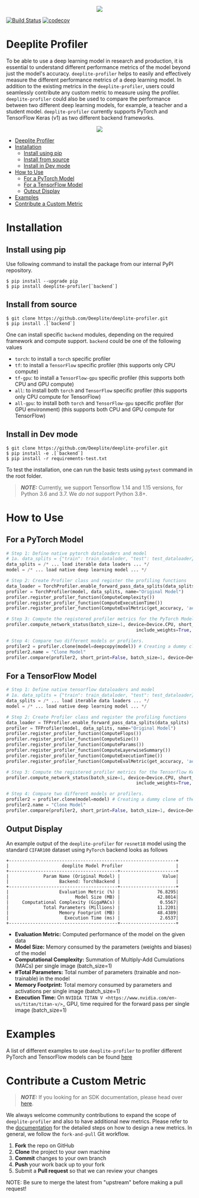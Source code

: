 <p align="center">
  <img src="https://docs.deeplite.ai/neutrino/_static/content/deeplite-logo-color.png" />
</p>

[![Build Status](https://travis-ci.com/Deeplite/deeplite-profiler.svg?token=KrazyWqBHDFfVzGZSU9X&branch=master)](https://travis-ci.com/Deeplite/deeplite-profiler) [![codecov](https://codecov.io/gh/Deeplite/deeplite-profiler/branch/master/graph/badge.svg?token=D1RMWA1TDC)](https://codecov.io/gh/Deeplite/deeplite-profiler)

# Deeplite Profiler

To be able to use a deep learning model in research and production, it is essential to understand different performance metrics of the model beyond just the model's accuracy.  ``deeplite-profiler`` helps to easily and effectively measure the different performance metrics of a deep learning model. In addition to the existing metrics in the ``deeplite-profiler``, users could seamlessly contribute any custom metric to measure using the profiler. ``deeplite-profiler`` could also be used to compare the performance between two different deep learning models, for example, a teacher and a student model. ``deeplite-profiler`` currently supports PyTorch and TensorFlow Keras (v1) as two different backend frameworks.

<p align="center">
  <img src="https://docs.deeplite.ai/neutrino/_images/profiler.png" />
</p>

- [Deeplite Profiler](#deeplite-profiler)
- [Installation](#installation)
  - [Install using pip](#install-using-pip)
  - [Install from source](#install-from-source)
  - [Install in Dev mode](#install-in-dev-mode)
- [How to Use](#how-to-use)
  - [For a PyTorch Model](#for-a-pytorch-model)
  - [For a TensorFlow Model](#for-a-tensorflow-model)
  - [Output Display](#output-display)
- [Examples](#examples)
- [Contribute a Custom Metric](#contribute-a-custom-metric)


# Installation

## Install using pip

Use following command to install the package from our internal PyPI repository.

```console
$ pip install --upgrade pip
$ pip install deeplite-profiler[`backend`]
```

## Install from source

```console
$ git clone https://github.com/Deeplite/deeplite-profiler.git
$ pip install .[`backend`]
```

One can install specific ``backend`` modules, depending on the required framework and compute support. ``backend`` could be one of the following values
- ``torch``: to install a ``torch`` specific profiler
- ``tf``: to install a ``TensorFlow`` specific profiler (this supports only CPU compute)
- ``tf-gpu``: to install a ``TensorFlow-gpu`` specific profiler (this supports both CPU and GPU compute)
- ``all``: to install both ``torch`` and ``TensorFlow`` specific profiler (this supports only CPU compute for TensorFlow)
- ``all-gpu``: to install both ``torch`` and ``TensorFlow-gpu`` specific profiler (for GPU environment) (this supports both CPU and GPU compute for TensorFlow)


## Install in Dev mode

```console
$ git clone https://github.com/Deeplite/deeplite-profiler.git
$ pip install -e .[`backend`]
$ pip install -r requirements-test.txt
```

To test the installation, one can run the basic tests using `pytest` command in the root folder.

> **_NOTE:_**  Currently, we support Tensorflow 1.14 and 1.15 versions, for Python 3.6 and 3.7. We _do not_ support Python 3.8+.


# How to Use

## For a PyTorch Model

```python
# Step 1: Define native pytorch dataloaders and model
# 1a. data_splits = {"train": train_dataloder, "test": test_dataloader}
data_splits = /* ... load iterable data loaders ... */
model = /* ... load native deep learning model ... */

# Step 2: Create Profiler class and register the profiling functions
data_loader = TorchProfiler.enable_forward_pass_data_splits(data_splits)
profiler = TorchProfiler(model, data_splits, name="Original Model")
profiler.register_profiler_function(ComputeComplexity())
profiler.register_profiler_function(ComputeExecutionTime())
profiler.register_profiler_function(ComputeEvalMetric(get_accuracy, 'accuracy', unit_name='%'))

# Step 3: Compute the registered profiler metrics for the PyTorch Model
profiler.compute_network_status(batch_size=1, device=Device.CPU, short_print=False,
                                                 include_weights=True, print_mode='debug')

# Step 4: Compare two different models or profilers.
profiler2 = profiler.clone(model=deepcopy(model)) # Creating a dummy clone of the current profiler
profiler2.name = "Clone Model"
profiler.compare(profiler2, short_print=False, batch_size=1, device=Device.CPU, print_mode='debug')
```

## For a TensorFlow Model

```python
# Step 1: Define native tensorflow dataloaders and model
# 1a. data_splits = {"train": train_dataloder, "test": test_dataloader}
data_splits = /* ... load iterable data loaders ... */
model = /* ... load native deep learning model ... */

# Step 2: Create Profiler class and register the profiling functions
data_loader = TFProfiler.enable_forward_pass_data_splits(data_splits)
profiler = TFProfiler(model, data_splits, name="Original Model")
profiler.register_profiler_function(ComputeFlops())
profiler.register_profiler_function(ComputeSize())
profiler.register_profiler_function(ComputeParams())
profiler.register_profiler_function(ComputeLayerwiseSummary())
profiler.register_profiler_function(ComputeExecutionTime())
profiler.register_profiler_function(ComputeEvalMetric(get_accuracy, 'accuracy', unit_name='%'))

# Step 3: Compute the registered profiler metrics for the Tensorflow Keras Model
profiler.compute_network_status(batch_size=1, device=Device.CPU, short_print=False,
                                                 include_weights=True, print_mode='debug')

# Step 4: Compare two different models or profilers.
profiler2 = profiler.clone(model=model) # Creating a dummy clone of the current profiler
profiler2.name = "Clone Model"
profiler.compare(profiler2, short_print=False, batch_size=1, device=Device.CPU, print_mode='debug')
```

## Output Display

An example output of the ``deeplite-profiler`` for ``resnet18`` model using the standard ``CIFAR100`` dataset using ``PyTorch`` backend looks as follows

```console
+---------------------------------------------------------------+
|                    deeplite Model Profiler                    |
+-----------------------------------------+---------------------+
|             Param Name (Original Model) |                Value|
|                   Backend: TorchBackend |                     |
+-----------------------------------------+---------------------+
|                   Evaluation Metric (%) |              76.8295|
|                         Model Size (MB) |              42.8014|
|     Computational Complexity (GigaMACs) |               0.5567|
|             Total Parameters (Millions) |              11.2201|
|                   Memory Footprint (MB) |              48.4389|
|                     Execution Time (ms) |               2.6537|
+-----------------------------------------+---------------------+
```

- **Evaluation Metric:** Computed performance of the model on the given data
- **Model Size:** Memory consumed by the parameters (weights and biases) of the model
- **Computational Complexity:** Summation of Multiply-Add Cumulations (MACs) per single image (batch_size=1)
- **#Total Parameters:** Total number of parameters (trainable and non-trainable) in the model
- **Memory Footprint:** Total memory consumed by parameters and activations per single image (batch_size=1)
- **Execution Time:** On `NVIDIA TITAN V <https://www.nvidia.com/en-us/titan/titan-v/>`_ GPU, time required for the forward pass per single image (batch_size=1)

# Examples

A list of different examples to use ``deeplite-profiler`` to profiler different PyTorch and TensorFlow models can be found [here](./examples)

# Contribute a Custom Metric

> **_NOTE:_**  If you looking for an SDK documentation, please head over [here](https://deeplite.github.io/deeplite-profiler/).

We always welcome community contributions to expand the scope of `deeplite-profiler` and also to have additional new metrics. Please refer to the [documentation](https://docs.deeplite.ai/neutrino/profiler.html) for the detailed steps on how to design a new metrics. In general, we follow the `fork-and-pull` Git workflow.

1. **Fork** the repo on GitHub
2. **Clone** the project to your own machine
3. **Commit** changes to your own branch
4. **Push** your work back up to your fork
5. Submit a **Pull request** so that we can review your changes

NOTE: Be sure to merge the latest from "upstream" before making a pull request!